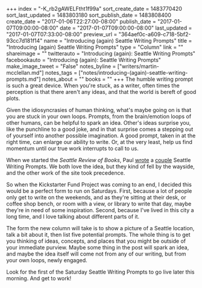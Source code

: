 +++
index = "-K_rb2gAWELFtht1f99a"
sort_create_date = 1483770420
sort_last_updated = 1483803180
sort_publish_date = 1483808400
create_date = "2017-01-06T22:27:00-08:00"
publish_date = "2017-01-07T09:00:00-08:00"
date = "2017-01-07T09:00:00-08:00"
last_updated = "2017-01-07T07:33:00-08:00"
preview_url = "364aef0c-a609-c718-5bf2-93cc7d181f14"
name = "Introducing (again) Seattle Writing Prompts"
title = "Introducing (again) Seattle Writing Prompts"
type = "Column"
link = ""
shareimage = ""
twitterauto = "Introducing (again): Seattle Writing Prompts"
facebookauto = "Introducing (again): Seattle Writing Prompts"
make_image_tweet = "False"
notes_byline = ["writers/martin-mcclellan.md"]
notes_tags = ["notes/introducing-(again)-seattle-writing-prompts.md"]
notes_about = ""
books = ""
+++
The humble writing prompt is such a great device. When you're stuck, as a writer, often times the perception is that there aren't any ideas, and that the world is bereft of good plots. 

Given the idiosyncrasies of human thinking, what's maybe going on is that you are stuck in your own loops. Prompts, from the brain/emotion loops of other humans, can be helpful to spark an idea. Other's ideas surprise you, like the punchline to a good joke, and in that surprise comes a stepping out of yourself into another possible imagination. A good prompt, taken in at the right time, can enlarge our ability to write. Or, at the very least, help us find momentum until our true work interrupts to call to us. 

When we started the _Seattle Review of Books_, Paul <a href="http://www.seattlereviewofbooks.com/notes/2015/07/29/seattle-writing-prompt-1/" title="The Seattle Review of Books - Seattle writing prompt #1">wrote</a> a <a href="http://www.seattlereviewofbooks.com/notes/2015/08/14/seattle-writing-prompt-2-writing-the-city/" title="The Seattle Review of Books - Seattle Writing Prompt #2: Writing the city">couple</a> Seattle Writing Prompts. We both love the idea, but they kind of fell by the wayside, and the other work of the site took precedence.

So when the Kickstarter Fund Project was coming to an end, I decided this would be a perfect form to run on Saturdays. First, because a lot of people only get to write on the weekends, and as they're sitting at their desk, or coffee shop bench, or room with a view, or library to write that day, maybe they're in need of some inspiration. Second, because I've lived in this city a long time, and I love talking about different parts of it. 

The form the new column will take is to show a picture of a Seattle location, talk a bit about it, then list five potential prompts. The whole thing is to get you thinking of ideas, concepts, and places that you might be outside of your immediate purview. Maybe some thing in the post will spark an idea, and maybe the idea itself will come not from any of our writing, but from your own loops, newly engaged. 

Look for the first of the Saturday Seattle Writing Prompts to go live later this morning. And get to work!